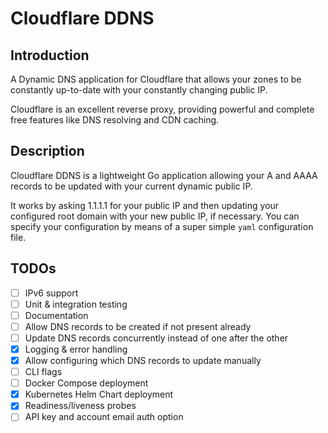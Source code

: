 # Cloudflare DDNS
## Introduction

A Dynamic DNS application for Cloudflare that allows your zones to be constantly up-to-date with your constantly changing public IP.

Cloudflare is an excellent reverse proxy, providing powerful and complete free features like DNS resolving and CDN caching.

## Description
Cloudflare DDNS is a lightweight Go application allowing your A and AAAA records to be updated with your current dynamic public IP.

It works by asking 1.1.1.1 for your public IP and then updating your configured root domain with your new public IP, if necessary.
You can specify your configuration by means of a super simple `yaml` configuration file.

## TODOs
- [ ] IPv6 support
- [ ] Unit & integration testing
- [ ] Documentation
- [ ] Allow DNS records to be created if not present already
- [ ] Update DNS records concurrently instead of one after the other
- [x] Logging & error handling
- [x] Allow configuring which DNS records to update manually
- [ ] CLI flags
- [ ] Docker Compose deployment
- [x] Kubernetes Helm Chart deployment
- [x] Readiness/liveness probes
- [ ] API key and account email auth option